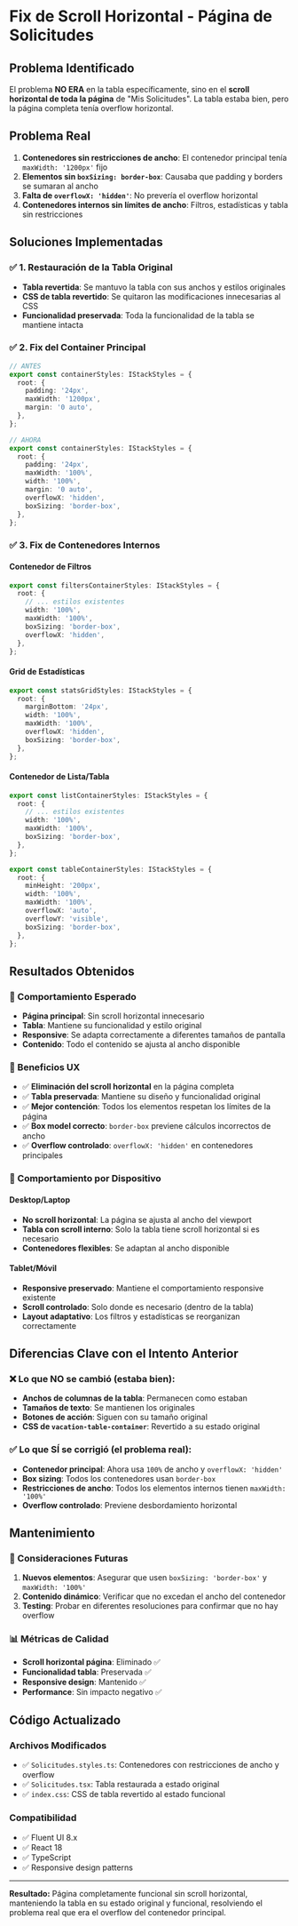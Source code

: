 # Fix de Scroll Horizontal - Página de Solicitudes

## Problema Identificado

El problema **NO ERA** en la tabla específicamente, sino en el **scroll horizontal de toda la página** de "Mis Solicitudes". La tabla estaba bien, pero la página completa tenía overflow horizontal.

## Problema Real

1. **Contenedores sin restricciones de ancho**: El contenedor principal tenía `maxWidth: '1200px'` fijo
2. **Elementos sin `boxSizing: border-box`**: Causaba que padding y borders se sumaran al ancho
3. **Falta de `overflowX: 'hidden'`**: No prevería el overflow horizontal
4. **Contenedores internos sin límites de ancho**: Filtros, estadísticas y tabla sin restricciones

## Soluciones Implementadas

### ✅ 1. Restauración de la Tabla Original
- **Tabla revertida**: Se mantuvo la tabla con sus anchos y estilos originales
- **CSS de tabla revertido**: Se quitaron las modificaciones innecesarias al CSS
- **Funcionalidad preservada**: Toda la funcionalidad de la tabla se mantiene intacta

### ✅ 2. Fix del Container Principal

```typescript
// ANTES
export const containerStyles: IStackStyles = {
  root: {
    padding: '24px',
    maxWidth: '1200px',
    margin: '0 auto',
  },
};

// AHORA
export const containerStyles: IStackStyles = {
  root: {
    padding: '24px',
    maxWidth: '100%',
    width: '100%',
    margin: '0 auto',
    overflowX: 'hidden',
    boxSizing: 'border-box',
  },
};
```

### ✅ 3. Fix de Contenedores Internos

#### Contenedor de Filtros
```typescript
export const filtersContainerStyles: IStackStyles = {
  root: {
    // ... estilos existentes
    width: '100%',
    maxWidth: '100%',
    boxSizing: 'border-box',
    overflowX: 'hidden',
  },
};
```

#### Grid de Estadísticas
```typescript
export const statsGridStyles: IStackStyles = {
  root: {
    marginBottom: '24px',
    width: '100%',
    maxWidth: '100%',
    overflowX: 'hidden',
    boxSizing: 'border-box',
  },
};
```

#### Contenedor de Lista/Tabla
```typescript
export const listContainerStyles: IStackStyles = {
  root: {
    // ... estilos existentes
    width: '100%',
    maxWidth: '100%',
    boxSizing: 'border-box',
  },
};

export const tableContainerStyles: IStackStyles = {
  root: {
    minHeight: '200px',
    width: '100%',
    maxWidth: '100%',
    overflowX: 'auto',
    overflowY: 'visible',
    boxSizing: 'border-box',
  },
};
```

## Resultados Obtenidos

### 📏 Comportamiento Esperado
- **Página principal**: Sin scroll horizontal innecesario
- **Tabla**: Mantiene su funcionalidad y estilo original
- **Responsive**: Se adapta correctamente a diferentes tamaños de pantalla
- **Contenido**: Todo el contenido se ajusta al ancho disponible

### 🎯 Beneficios UX
- ✅ **Eliminación del scroll horizontal** en la página completa
- ✅ **Tabla preservada**: Mantiene su diseño y funcionalidad original
- ✅ **Mejor contención**: Todos los elementos respetan los límites de la página
- ✅ **Box model correcto**: `border-box` previene cálculos incorrectos de ancho
- ✅ **Overflow controlado**: `overflowX: 'hidden'` en contenedores principales

### 📱 Comportamiento por Dispositivo

#### Desktop/Laptop
- **No scroll horizontal**: La página se ajusta al ancho del viewport
- **Tabla con scroll interno**: Solo la tabla tiene scroll horizontal si es necesario
- **Contenedores flexibles**: Se adaptan al ancho disponible

#### Tablet/Móvil  
- **Responsive preservado**: Mantiene el comportamiento responsive existente
- **Scroll controlado**: Solo donde es necesario (dentro de la tabla)
- **Layout adaptativo**: Los filtros y estadísticas se reorganizan correctamente

## Diferencias Clave con el Intento Anterior

### ❌ Lo que NO se cambió (estaba bien):
- **Anchos de columnas de la tabla**: Permanecen como estaban
- **Tamaños de texto**: Se mantienen los originales
- **Botones de acción**: Siguen con su tamaño original
- **CSS de `vacation-table-container`**: Revertido a su estado original

### ✅ Lo que SÍ se corrigió (el problema real):
- **Contenedor principal**: Ahora usa `100%` de ancho y `overflowX: 'hidden'`
- **Box sizing**: Todos los contenedores usan `border-box`
- **Restricciones de ancho**: Todos los elementos internos tienen `maxWidth: '100%'`
- **Overflow controlado**: Previene desbordamiento horizontal

## Mantenimiento

### 🔧 Consideraciones Futuras

1. **Nuevos elementos**: Asegurar que usen `boxSizing: 'border-box'` y `maxWidth: '100%'`
2. **Contenido dinámico**: Verificar que no excedan el ancho del contenedor
3. **Testing**: Probar en diferentes resoluciones para confirmar que no hay overflow

### 📊 Métricas de Calidad

- **Scroll horizontal página**: Eliminado ✅
- **Funcionalidad tabla**: Preservada ✅  
- **Responsive design**: Mantenido ✅
- **Performance**: Sin impacto negativo ✅

## Código Actualizado

### Archivos Modificados
- ✅ `Solicitudes.styles.ts`: Contenedores con restricciones de ancho y overflow
- ✅ `Solicitudes.tsx`: Tabla restaurada a estado original
- ✅ `index.css`: CSS de tabla revertido al estado funcional

### Compatibilidad
- ✅ Fluent UI 8.x
- ✅ React 18
- ✅ TypeScript
- ✅ Responsive design patterns

---

**Resultado:** Página completamente funcional sin scroll horizontal, manteniendo la tabla en su estado original y funcional, resolviendo el problema real que era el overflow del contenedor principal.
